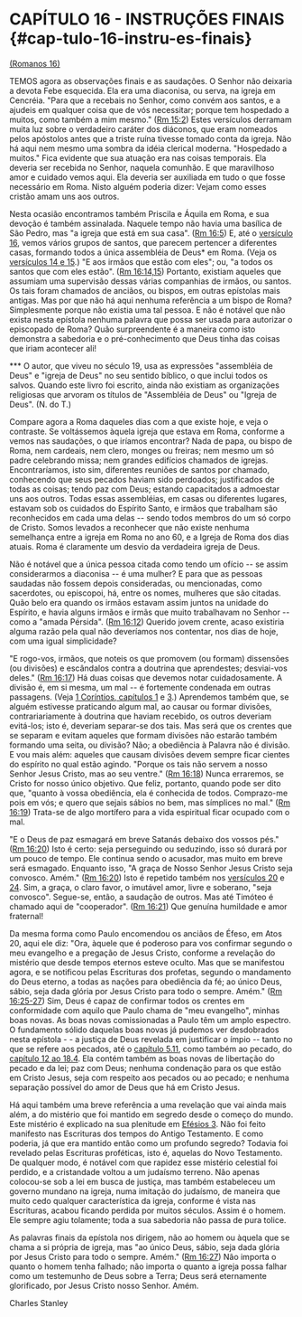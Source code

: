 # **CAPÍTULO 16 - INSTRUÇÕES FINAIS** {#cap-tulo-16-instru-es-finais}

[(Romanos 16)](http://bibliaonline.com.br/acf/rm/16)

TEMOS agora as observações finais e as saudações. O Senhor não deixaria a devota Febe esquecida. Ela era uma diaconisa, ou serva, na igreja em Cencréia. &quot;Para que a recebais no Senhor, como convém aos santos, e a ajudeis em qualquer coisa que de vós necessitar; porque tem hospedado a muitos, como também a mim mesmo.&quot; ([Rm 15:2](http://bibliaonline.com.br/acf/rm/15/2)) Estes versículos derramam muita luz sobre o verdadeiro caráter dos diáconos, que eram nomeados pelos apóstolos antes que a triste ruína tivesse tomado conta da igreja. Não há aqui nem mesmo uma sombra da idéia clerical moderna. &quot;Hospedado a muitos.&quot; Fica evidente que sua atuação era nas coisas temporais. Ela deveria ser recebida no Senhor, naquela comunhão. E que maravilhoso amor e cuidado vemos aqui. Ela deveria ser auxiliada em tudo o que fosse necessário em Roma. Nisto alguém poderia dizer: Vejam como esses cristão amam uns aos outros.

Nesta ocasião encontramos também Priscila e Áquila em Roma, e sua devoção é também assinalada. Naquele tempo não havia uma basílica de São Pedro, mas &quot;a igreja que está em sua casa&quot;. ([Rm 16:5](http://bibliaonline.com.br/acf/rm/16/5)) E, até o [versículo 16](http://bibliaonline.com.br/acf/rm/16/16), vemos vários grupos de santos, que parecem pertencer a diferentes casas, formando todos a única assembléia de Deus* em Roma. (Veja os [versículos 14 e 15](http://bibliaonline.com.br/acf/rm/16/14,15).) &quot;E aos irmãos que estão com eles&quot;; ou, &quot;a todos os santos que com eles estão&quot;. ([Rm 16:14,15](http://bibliaonline.com.br/acf/rm/16/14,15)) Portanto, existiam aqueles que assumiam uma supervisão dessas várias companhias de irmãos, ou santos. Os tais foram chamados de anciãos, ou bispos, em outras epístolas mais antigas. Mas por que não há aqui nenhuma referência a um bispo de Roma? Simplesmente porque não existia uma tal pessoa. E não é notável que não exista nesta epístola nenhuma palavra que possa ser usada para autorizar o episcopado de Roma? Quão surpreendente é a maneira como isto demonstra a sabedoria e o pré-conhecimento que Deus tinha das coisas que iriam acontecer ali!

*** O autor, que viveu no século 19, usa as expressões &quot;assembléia de Deus&quot; e &quot;igreja de Deus&quot; no seu sentido bíblico, o que inclui todos os salvos. Quando este livro foi escrito, ainda não existiam as organizações religiosas que arvoram os títulos de &quot;Assembléia de Deus&quot; ou &quot;Igreja de Deus&quot;. (N. do T.)

Compare agora a Roma daqueles dias com a que existe hoje, e veja o contraste. Se voltássemos àquela igreja que estava em Roma, conforme a vemos nas saudações, o que iríamos encontrar? Nada de papa, ou bispo de Roma, nem cardeais, nem clero, monges ou freiras; nem mesmo um só padre celebrando missa; nem grandes edifícios chamados de igrejas. Encontraríamos, isto sim, diferentes reuniões de santos por chamado, conhecendo que seus pecados haviam sido perdoados; justificados de todas as coisas; tendo paz com Deus; estando capacitados a admoestar uns aos outros. Todas essas assembléias, em casas ou diferentes lugares, estavam sob os cuidados do Espírito Santo, e irmãos que trabalham são reconhecidos em cada uma delas -- sendo todos membros do um só corpo de Cristo. Somos levados a reconhecer que não existe nenhuma semelhança entre a igreja em Roma no ano 60, e a Igreja de Roma dos dias atuais. Roma é claramente um desvio da verdadeira igreja de Deus.

Não é notável que a única pessoa citada como tendo um ofício -- se assim considerarmos a diaconisa -- é uma mulher? E para que as pessoas saudadas não fossem depois consideradas, ou mencionadas, como sacerdotes, ou episcopoi, há, entre os nomes, mulheres que são citadas. Quão belo era quando os irmãos estavam assim juntos na unidade do Espírito, e havia alguns irmãos e irmãs que muito trabalhavam no Senhor -- como a &quot;amada Pérsida&quot;. ([Rm 16:12](http://bibliaonline.com.br/acf/rm/16/12)) Querido jovem crente, acaso existiria alguma razão pela qual não deveríamos nos contentar, nos dias de hoje, com uma igual simplicidade?

&quot;E rogo-vos, irmãos, que noteis os que promovem (ou formam) dissensões (ou divisões) e escândalos contra a doutrina que aprendestes; desviai-vos deles.&quot; ([Rm 16:17](http://bibliaonline.com.br/acf/rm/16/17)) Há duas coisas que devemos notar cuidadosamente. A divisão é, em si mesma, um mal -- é fortemente condenada em outras passagens. (Veja [1 Coríntios, capítulos 1](http://bibliaonline.com.br/acf/1co/1) e [3](http://bibliaonline.com.br/acf/1co/3).) Aprendemos também que, se alguém estivesse praticando algum mal, ao causar ou formar divisões, contrariariamente à doutrina que haviam recebido, os outros deveriam evitá-los; isto é, deveriam separar-se dos tais. Mas será que os crentes que se separam e evitam aqueles que formam divisões não estarão também formando uma seita, ou divisão? Não; a obediência à Palavra não é divisão. E vou mais além: aqueles que causam divisões devem sempre ficar cientes do espírito no qual estão agindo. &quot;Porque os tais não servem a nosso Senhor Jesus Cristo, mas ao seu ventre.&quot; ([Rm 16:18](http://bibliaonline.com.br/acf/rm/16/18)) Nunca erraremos, se Cristo for nosso único objetivo. Que feliz, portanto, quando pode ser dito que, &quot;quanto à vossa obediência, ela é conhecida de todos. Comprazo-me pois em vós; e quero que sejais sábios no bem, mas símplices no mal.&quot; ([Rm 16:19](http://bibliaonline.com.br/acf/rm/16/19)) Trata-se de algo mortífero para a vida espiritual ficar ocupado com o mal.

&quot;E o Deus de paz esmagará em breve Satanás debaixo dos vossos pés.&quot; ([Rm 16:20](http://bibliaonline.com.br/acf/rm/16/20)) Isto é certo: seja perseguindo ou seduzindo, isso só durará por um pouco de tempo. Ele continua sendo o acusador, mas muito em breve será esmagado. Enquanto isso, &quot;A graça de Nosso Senhor Jesus Cristo seja convosco. Amém.&quot; ([Rm 16:20](http://bibliaonline.com.br/acf/rm/16/20)) Isto é repetido também nos [versículos 20](http://bibliaonline.com.br/acf/rm/16/20) e [24](http://bibliaonline.com.br/acf/rm/16/24). Sim, a graça, o claro favor, o imutável amor, livre e soberano, &quot;seja convosco&quot;. Segue-se, então, a saudação de outros. Mas até Timóteo é chamado aqui de &quot;cooperador&quot;. ([Rm 16:21](http://bibliaonline.com.br/acf/rm/16/21)) Que genuína humildade e amor fraternal!

Da mesma forma como Paulo encomendou os anciãos de Éfeso, em Atos 20, aqui ele diz: &quot;Ora, àquele que é poderoso para vos confirmar segundo o meu evangelho e a pregação de Jesus Cristo, conforme a revelação do mistério que desde tempos eternos esteve oculto. Mas que se manifestou agora, e se notificou pelas Escrituras dos profetas, segundo o mandamento do Deus eterno, a todas as nações para obediência da fé; ao único Deus, sábio, seja dada glória por Jesus Cristo para todo o sempre. Amém.&quot; ([Rm 16:25-27](http://bibliaonline.com.br/acf/rm/16/25-27)) Sim, Deus é capaz de confirmar todos os crentes em conformidade com aquilo que Paulo chama de &quot;meu evangelho&quot;, minhas boas novas. As boas novas comissionadas a Paulo têm um amplo espectro. O fundamento sólido daquelas boas novas já pudemos ver desdobrados nesta epístola - - a justiça de Deus revelada em justificar o ímpio -- tanto no que se refere aos pecados, até o [capítulo 5.11](http://bibliaonline.com.br/acf/rm/5/11), como também ao pecado, do [capítulo 12 ao 18.4](http://bibliaonline.com.br/acf/rm/12). Ela contém também as boas novas de libertação do pecado e da lei; paz com Deus; nenhuma condenação para os que estão em Cristo Jesus, seja com respeito aos pecados ou ao pecado; e nenhuma separação possível do amor de Deus que há em Cristo Jesus.

Há aqui também uma breve referência a uma revelação que vai ainda mais além, a do mistério que foi mantido em segredo desde o começo do mundo. Este mistério é explicado na sua plenitude em [Efésios 3](http://bibliaonline.com.br/acf/ef/3). Não foi feito manifesto nas Escrituras dos tempos do Antigo Testamento. E como poderia, já que era mantido então como um profundo segredo? Todavia foi revelado pelas Escrituras proféticas, isto é, aquelas do Novo Testamento. De qualquer modo, é notável com que rapidez esse mistério celestial foi perdido, e a cristandade voltou a um judaísmo terreno. Não apenas colocou-se sob a lei em busca de justiça, mas também estabeleceu um governo mundano na igreja, numa imitação do judaísmo, de maneira que muito cedo qualquer característica da igreja, conforme é vista nas Escrituras, acabou ficando perdida por muitos séculos. Assim é o homem. Ele sempre agiu tolamente; toda a sua sabedoria não passa de pura tolice.

As palavras finais da epístola nos dirigem, não ao homem ou àquela que se chama a si própria de igreja, mas &quot;ao único Deus, sábio, seja dada glória por Jesus Cristo para todo o sempre. Amém.&quot; ([Rm 16:27](http://bibliaonline.com.br/acf/rm/16/27)) Não importa o quanto o homem tenha falhado; não importa o quanto a igreja possa falhar como um testemunho de Deus sobre a Terra; Deus será eternamente glorificado, por Jesus Cristo nosso Senhor. Amém.

Charles Stanley